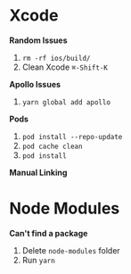 # Xcode

**Random Issues**
1. `rm -rf ios/build/`
2. Clean Xcode `⌘-Shift-K`

**Apollo Issues**
1. `yarn global add apollo`

**Pods**
1. `pod install --repo-update`
2. `pod cache clean`
3. `pod install`

**Manual Linking**

# Node Modules

**Can't find a package**
1. Delete `node-modules` folder
2. Run `yarn`
